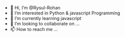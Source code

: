 - 👋 Hi, I’m @Rysul-Rohan
- 👀 I’m interested in Python & javascript Programming
- 🌱 I’m currently learning javascript
- 💞️ I’m looking to collaborate on ...
- 📫 How to reach me ...

<!---
Rysul-Rohan/Rysul-Rohan is a ✨ special ✨ repository because its `README.md` (this file) appears on your GitHub profile.
You can click the Preview link to take a look at your changes.
--->
